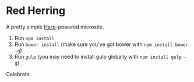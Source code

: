 # Red Herring

A pretty simple [Harp](http://harpjs.com/)-powered microsite.

1. Run `npm install`
2. Run `bower install` (make sure you've got bower with `npm install bower -g`)
3. Run `gulp` (you may need to install gulp globally with `npm install gulp -g`)

Celebrate.
